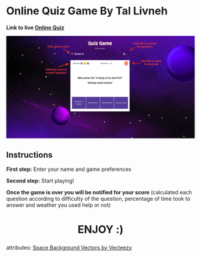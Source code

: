 # Online Quiz Game By Tal Livneh

**Link to live [Online Quiz](https://online-quiz-game-by-tal-livneh.netlify.app/)**

![first step](src/readme-images/game-img.png)
## Instructions

**First step:** Enter your name and game preferences

**Second step:** Start playing!

**Once the game is over you will be notified for your score**
(calculated each question according to difficulty of the question, percentage of time took to answer and weather you used help or not)

<h1 align="center">ENJOY :)</h1>

###
attributes:
<a href="https://www.vecteezy.com/free-vector/space-background">Space Background Vectors by Vecteezy</a>